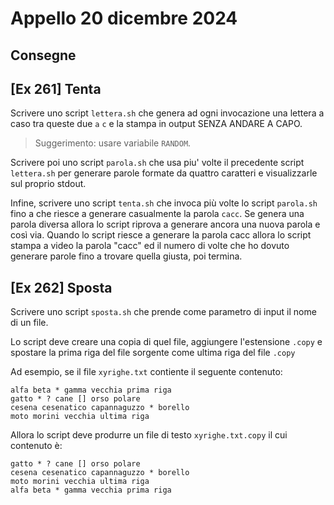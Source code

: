 # Appello 20 dicembre 2024

## Consegne

## [Ex 261] Tenta
Scrivere uno script `lettera.sh` che genera ad ogni invocazione
una lettera a caso tra queste due `a` `c`
e la stampa in output SENZA ANDARE A CAPO.
> Suggerimento: usare variabile `RANDOM`.

Scrivere poi uno script `parola.sh` che usa piu' volte
il precedente script `lettera.sh`
per generare parole formate da quattro caratteri
e visualizzarle sul proprio stdout.

Infine, scrivere uno script `tenta.sh` che
invoca più volte lo script `parola.sh`
fino a che riesce a generare casualmente la
parola `cacc`.
Se genera una parola diversa allora lo script
riprova a generare ancora una nuova parola
e così via.
Quando lo script riesce a generare la parola cacc
allora lo script stampa a video
la parola "cacc" ed il numero di volte che ho
dovuto generare parole fino a trovare 
quella giusta, poi termina. 

## [Ex 262] Sposta
Scrivere uno script `sposta.sh` che prende come parametro di input il nome di un file.

Lo script deve creare una copia di quel file, aggiungere l'estensione `.copy` e spostare la prima riga del file sorgente come ultima riga del file `.copy`

Ad esempio, se il file `xyrighe.txt` contiente il seguente contenuto:
```
alfa beta * gamma vecchia prima riga
gatto * ? cane [] orso polare
cesena cesenatico capannaguzzo * borello
moto morini vecchia ultima riga
```

Allora lo script deve produrre un file di testo `xyrighe.txt.copy` il cui contenuto è:
```
gatto * ? cane [] orso polare
cesena cesenatico capannaguzzo * borello
moto morini vecchia ultima riga
alfa beta * gamma vecchia prima riga
```